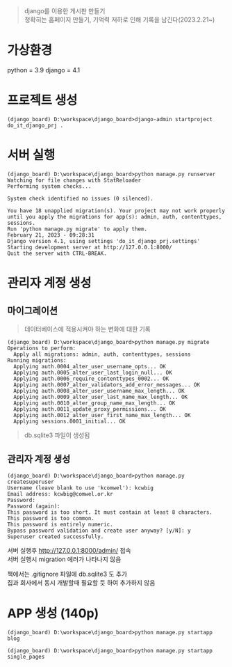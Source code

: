 > django를 이용한 게시판 만들기  
> 정확히는 홈페이지 만들기, 기억력 저하로 인해 
> 기록을 남긴다(2023.2.21~)

# 가상환경
python = 3.9
django = 4.1

# 프로젝트 생성
```shell
(django_board) D:\workspace\django_board>django-admin startproject do_it_django_prj .
```

# 서버 실행
```shell
(django_board) D:\workspace\django_board>python manage.py runserver
Watching for file changes with StatReloader
Performing system checks...

System check identified no issues (0 silenced).

You have 18 unapplied migration(s). Your project may not work properly until you apply the migrations for app(s): admin, auth, contenttypes, sessions. 
Run 'python manage.py migrate' to apply them.
February 21, 2023 - 09:28:31
Django version 4.1, using settings 'do_it_django_prj.settings'
Starting development server at http://127.0.0.1:8000/
Quit the server with CTRL-BREAK.

```
# 관리자 계정 생성

## 마이그레이션
> 데이터베이스에 적용시켜야 하는 변화에 대한 기록
```shell
(django_board) D:\workspace\django_board>python manage.py migrate
Operations to perform:
  Apply all migrations: admin, auth, contenttypes, sessions
Running migrations:
  Applying auth.0004_alter_user_username_opts... OK
  Applying auth.0005_alter_user_last_login_null... OK
  Applying auth.0006_require_contenttypes_0002... OK
  Applying auth.0007_alter_validators_add_error_messages... OK
  Applying auth.0008_alter_user_username_max_length... OK
  Applying auth.0009_alter_user_last_name_max_length... OK
  Applying auth.0010_alter_group_name_max_length... OK
  Applying auth.0011_update_proxy_permissions... OK
  Applying auth.0012_alter_user_first_name_max_length... OK
  Applying sessions.0001_initial... OK
```
> db.sqlite3 파일이 생성됨

## 관리자 계정 생성
```shell
(django_board) D:\workspace\django_board>python manage.py createsuperuser
Username (leave blank to use 'kcomwel'): kcwbig
Email address: kcwbig@comwel.or.kr
Password: 
Password (again):
This password is too short. It must contain at least 8 characters.
This password is too common.
This password is entirely numeric.
Bypass password validation and create user anyway? [y/N]: y
Superuser created successfully.
```
서버 실행후 http://127.0.0.1:8000/admin/ 접속   
서버 실행시 migration 에러가 나타나지 않음

책에서는 .gitignore 파일에 db.sqlite3 도 추가   
집과 회사에서 동시 개발할때 필요할 듯 하여 추가하지 않음   

# APP 생성 (140p)
```shell
(django_board) D:\workspace\django_board>python manage.py startapp blog

(django_board) D:\workspace\django_board>python manage.py startapp single_pages
```




